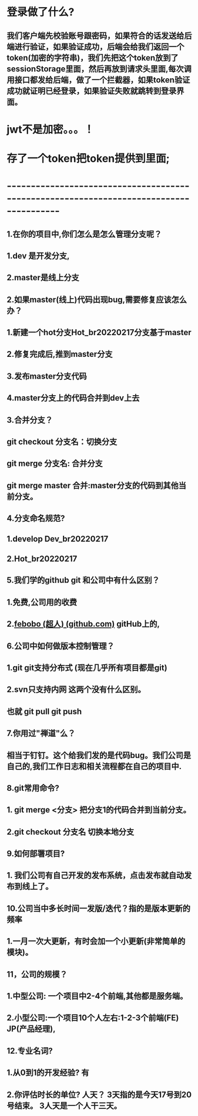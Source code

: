 # 登录做了什么?

## 我们客户端先校验账号跟密码，如果符合的话发送给后端进行验证，如果验证成功，后端会给我们返回一个token(加密的字符串)，我们先把这个token放到了sessionStorage里面，然后再放到请求头里面,每次调用接口都发给后端，做了一个拦截器，如果token验证成功就证明已经登录，如果验证失败就跳转到登录界面。

# jwt不是加密。。。！



# 存了一个token把token提供到里面;

# ---------------------------------------------------------------------------------------

## 1.在你的项目中,你们怎么是怎么管理分支呢？

## 	1.dev 是开发分支,

## 	2.master是线上分支

## 2.如果master(线上)代码出现bug,需要修复应该怎么办？

## 	1.新建一个hot分支Hot_br20220217分支基于master

##     2.修复完成后,推到master分支

## 	3.发布master分支代码

##     4.master分支上的代码合并到dev上去    

## 3.合并分支？

## 	git checkout 分支名：切换分支

## 	git merge 分支名: 合并分支

## 	git merge master  合并:master分支的代码到其他当前分支。

## 4.分支命名规范?

## 	1.develop Dev_br20220217

## 	2.Hot_br20220217

## 5.我们学的github git 和公司中有什么区别？

## 	1.免费,公司用的收费

## 	2.[febobo (超人) (github.com)](https://github.com/febobo)   gitHub上的,

## 6.公司中如何做版本控制管理？

## 	1.git  git支持分布式  (现在几乎所有项目都是git)

## 	2.svn只支持内网 这两个没有什么区别。

## 	也就  git pull git push

## 7.你用过"禅道"么？

## 		相当于钉钉。这个给我们发的是代码bug。我们公司是自己的,我们工作日志和相关流程都在自己的项目中.

## 8.git常用命令?

## 		1. git merge <分支> 把分支1的代码合并到当前分支。

## 		2.git checkout 分支名  切换本地分支

## 9.如何部署项目?

## 	1. 我们公司有自己开发的发布系统，点击发布就自动发布到线上了。

## 10.公司当中多长时间一发版/迭代？指的是版本更新的频率

## 1.一月一次大更新，有时会加一个小更新(非常简单的模块)。

## 11，公司的规模？

## 	1.中型公司: 一个项目中2-4个前端,其他都是服务端。

## 	2.小型公司:一个项目10个人左右:1-2-3个前端(FE)   JP(产品经理),

## 12.专业名词?

## 	1.从0到1的开发经验?   有

## 	2.你评估时长的单位?  人天？  3天指的是今天17号到20号结束。  3人天是一个人干三天。


